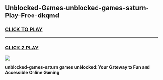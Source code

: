 
## Unblocked-Games-unblocked-games-saturn-Play-Free-dkqmd
<h3>
<a href="https://premium76.site?title=unblocked-games-saturn&ref=10A">CLICK TO PLAY</a></h3>
<hr>

<h3>
<a href="https://premium76.site?title=unblocked-games-saturn&ref=10A">CLICK 2 PLAY</a>
  
</h3>

<a href="https://premium76.site?title=unblocked-games-saturn&ref=10A"><img src="https://clearcache.store/games.png"></a>


**unblocked-games-saturn games unblocked: Your Gateway to Fun and Accessible Online Gaming**
